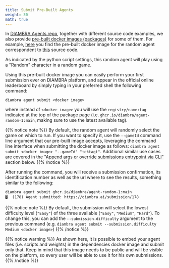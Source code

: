 ```yaml
---
title: Submit Pre-Built Agents
weight: 30
math: true
---
```


In <a href="https://github.com/diambra/agents" target="_blank">DIAMBRA Agents repo</a>, together with different source code examples, we also provide <a href="https://github.com/orgs/diambra/packages?repo_name=agents" target="_blank">pre-built docker images (packages)</a> for some of them. For example, <a href="https://github.com/diambra/agents/pkgs/container/agent-random-1" target="_blank">here</a> you find the pre-built docker image for the random agent correspondent to <a href="https://github.com/diambra/agents/blob/main/basic/random_1/agent.py" target="_blank">this</a> source code.

As indicated by the python script settings, this random agent will play using a "Random" character in a random game. 

Using this pre-built docker image you can easily perform your first submission ever on DIAMBRA platform, and appear in the official online leaderboard by simply typing in your preferred shell the following command:

```shell
diambra agent submit <docker image>
```
where instead of `<docker image>` you will use the `registry/name:tag` indicated at the top of the package page (i.e. `ghcr.io/diambra/agent-random-1:main`, making sure to use the latest available tag).

{{% notice note %}}
By default, the random agent will randomly select the game on which to run. If you want to specify it, use the `--gameId` command line argument that our pre-built image accepts, leveraging the command line interface when submitting the docker image as follows: `diambra agent submit <docker image> "--gameId" "tektagt"`. Additional similar use cases are covered in the <a href="./#append-args-or-override-submissions-entrypoint-via-cli">"Append args or override submissions entrypoint via CLI"</a> section below.
{{% /notice %}}

After running the command, you will receive a submission confirmation, its identification number as well as the url where to see the results, something similar to the following:

```
diambra agent submit ghcr.io/diambra/agent-random-1:main
🖥️  (178) Agent submitted: https://diambra.ai/submission/178
```

{{% notice note %}}
By default, the submission will select the lowest difficulty level (`"Easy"`) of the three available (`"Easy"`, `"Medium"`, `"Hard"`). To change this, you can add the `--submission.difficulty` argument to the previous command (e.g. `diambra agent submit --submission.difficulty Medium <docker image>`)
{{% /notice %}}


{{% notice warning %}}
As shown here, it is possible to embed your agent files (i.e. scripts and weights) in the dependencies docker image and submit only that. Keep in mind that this image needs to be public and will be visible on the platform, so every user will be able to use it for his own submissions.
{{% /notice %}}
